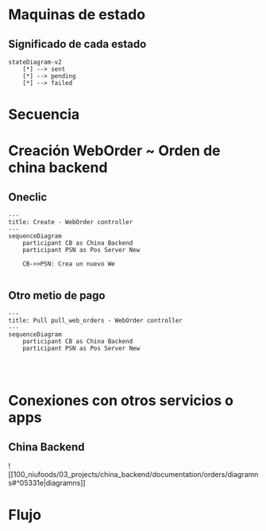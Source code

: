 
# Maquinas de estado

## Significado de cada estado

```mermaid
stateDiagram-v2
	[*] --> sent
	[*] --> pending
	[*] --> failed
```


# Secuencia

# Creación WebOrder ~ Orden  de china backend

##  Oneclic
```mermaid
---
title: Create - WebOrder controller
---
sequenceDiagram
	participant CB as China Backend
	participant PSN as Pos Server New

	CB->>PSN: Crea un nuevo We 
	
```

## Otro metio de pago
```mermaid
---
title: Pull pull_web_orders - WebOrder controller
---
sequenceDiagram
	participant CB as China Backend
	participant PSN as Pos Server New

	
	
```

# Conexiones con otros servicios o apps

## China Backend
![[100_niufoods/03_projects/china_backend/documentation/orders/diagramns#^05331e|diagramns]]

# Flujo 